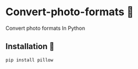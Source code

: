 # Convert-photo-formats 🔗
Convert photo formats In Python

## Installation 📩

```bash
pip install pillow
```

